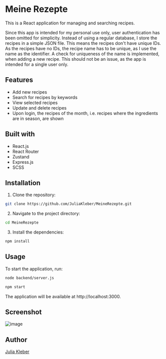 # Meine Rezepte

This is a React application for managing and searching recipes.

Since this app is intended for my personal use only, user authentication has been omitted for simplicity. Instead of using a regular database, I store the recipes in a simple JSON file. This means the recipes don't have unique IDs. As the recipes have no IDs, the recipe name has to be unique, as I use the name as the identifier. A check for uniqueness of the name is implemented, when adding a new recipe. This should not be an issue, as the app is intended for a single user only.

## Features

- Add new recipes
- Search for recipes by keywords
- View selected recipes
- Update and delete recipes
- Upon login, the recipes of the month, i.e. recipes where the ingredients are in season, are shown

## Built with

- React.js
- React Router
- Zustand
- Express.js
- SCSS

## Installation

1. Clone the repository:

  ```bash
  git clone https://github.com/JuliaKleber/MeineRezepte.git
  ```

2. Navigate to the project directory:

  ```bash
  cd MeineRezepte
  ```

3. Install the dependencies:

  ```bash
  npm install
  ```

## Usage

To start the application, run:

  ```bash
  node backend/server.js
  ```

  ```bash
  npm start
  ```

The application will be available at http://localhost:3000.

## Screenshot

![image](https://github.com/JuliaKleber/MeineRezepte/assets/142741980/7c368824-64d8-4fd5-89e9-af8f6bf602dd)

## Author

[Julia Kleber](https://github.com/JuliaKleber)
